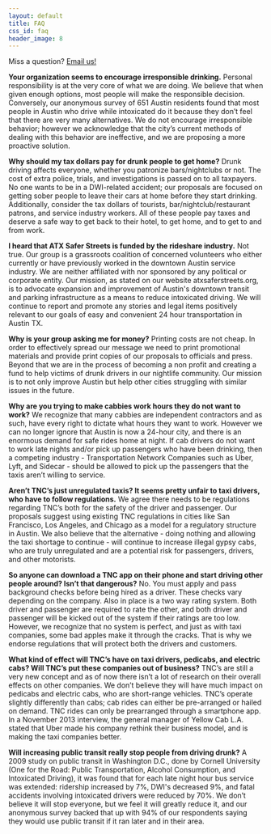 ```yaml
---
layout: default
title: FAQ
css_id: faq
header_image: 8
---
```


Miss a question? [Email us!](mailto:atxsaferstreets@gmail.com) 

**Your organization seems to encourage irresponsible drinking.** 
Personal responsibility is at the very core of what we are doing. We believe that when given enough options, most people will make the responsible decision. Conversely, our anonymous survey of 651 Austin residents found that most people in Austin who drive while intoxicated do it because they don’t feel that there are very many alternatives. We do not encourage irresponsible behavior; however we acknowledge that the city’s current methods of dealing with this behavior are ineffective, and we are proposing a more proactive solution. 
 
 **Why should my tax dollars pay for drunk people to get home?**
Drunk driving affects everyone, whether you patronize bars/nightclubs or not. The cost of extra police, trials, and investigations is passed on to all taxpayers. No one wants to be in a DWI-related accident; our proposals are focused on getting sober people to leave their cars at home before they start drinking. Additionally, consider the tax dollars of tourists, bar/nightclub/restaurant patrons, and service industry workers. All of these people pay taxes and deserve a safe way to get back to their hotel, to get home, and to get to and from work. 
 
 **I heard that ATX Safer Streets is funded by the rideshare industry.** 
Not true. Our group is a grassroots coalition of concerned volunteers who either currently or have previously worked in the downtown Austin service industry. We are neither affiliated with nor sponsored by any political or corporate entity. Our mission, as stated on our website atxsaferstreets.org, is to advocate expansion and improvement of Austin's downtown transit and parking infrastructure as a means to reduce intoxicated driving. We will continue to report and promote any stories and legal items positively relevant to our goals of easy and convenient 24 hour transportation in Austin TX. 
 
 **Why is your group asking me for money?**
Printing costs are not cheap. In order to effectively spread our message we need to print promotional materials and provide print copies of our proposals to officials and press. Beyond that we are in the process of becoming a non profit and creating a fund to help victims of drunk drivers in our nightlife community. Our mission is to not only improve Austin but help other cities struggling with similar issues in the future. 
 
 **Why are you trying to make cabbies work hours they do not want to work?** 
We recognize that many cabbies are independent contractors and as such, have every right to dictate what hours they want to work. However we can no longer ignore that Austin is now a 24-hour city, and there is an enormous demand for safe rides home at night. If cab drivers do not want to work late nights and/or pick up passengers who have been drinking, then a competing industry - Transportation Network Companies such as Uber, Lyft, and Sidecar - should be allowed to pick up the passengers that the taxis aren’t willing to service. 

 **Aren’t TNC’s just unregulated taxis? It seems pretty unfair to taxi drivers, who have to follow regulations.** 
We agree there needs to be regulations regarding TNC’s both for the safety of the driver and passenger. Our proposals suggest using existing TNC regulations in cities like San Francisco, Los Angeles, and Chicago as a model for a regulatory structure in Austin. We also believe that the alternative - doing nothing and allowing the taxi shortage to continue - will continue to increase illegal gypsy cabs, who are truly unregulated and are a potential risk for passengers, drivers, and other motorists. 
 
 **So anyone can download a TNC app on their phone and start driving other people around? Isn’t that dangerous?** 
No. You must apply and pass background checks before being hired as a driver. These checks vary depending on the company. Also in place is a two way rating system. Both driver and passenger are required to rate the other, and both driver and passenger will be kicked out of the system if their ratings are too low. However, we recognize that no system is perfect, and just as with taxi companies, some bad apples make it through the cracks. That is why we endorse regulations that will protect both the drivers and customers. 
 
 **What kind of effect will TNC’s have on taxi drivers, pedicabs, and electric cabs? Will TNC’s put these companies out of business?** 
TNC’s are still a very new concept and as of now there isn’t a lot of research on their overall effects on other companies. We don’t believe they will have much impact on pedicabs and electric cabs, who are short-range vehicles. TNC’s operate slightly differently than cabs; cab rides can either be pre-arranged or hailed on demand. TNC rides can only be prearranged through a smartphone app. In a November 2013 interview, the general manager of Yellow Cab L.A. stated that Uber made his company rethink their business model, and is making the taxi companies better. 
 
 **Will increasing public transit really stop people from driving drunk?** 
A 2009 study on public transit in Washington D.C., done by Cornell University (One for the Road: Public Transportation, Alcohol Consumption, and Intoxicated Driving), it was found that for each late night hour bus service was extended: ridership increased by 7%, DWI's decreased 9%, and fatal accidents involving intoxicated drivers were reduced by 70%. We don’t believe it will stop everyone, but we feel it will greatly reduce it, and our anonymous survey backed that up with 94% of our respondents saying they would use public transit if it ran later and in their area. 
